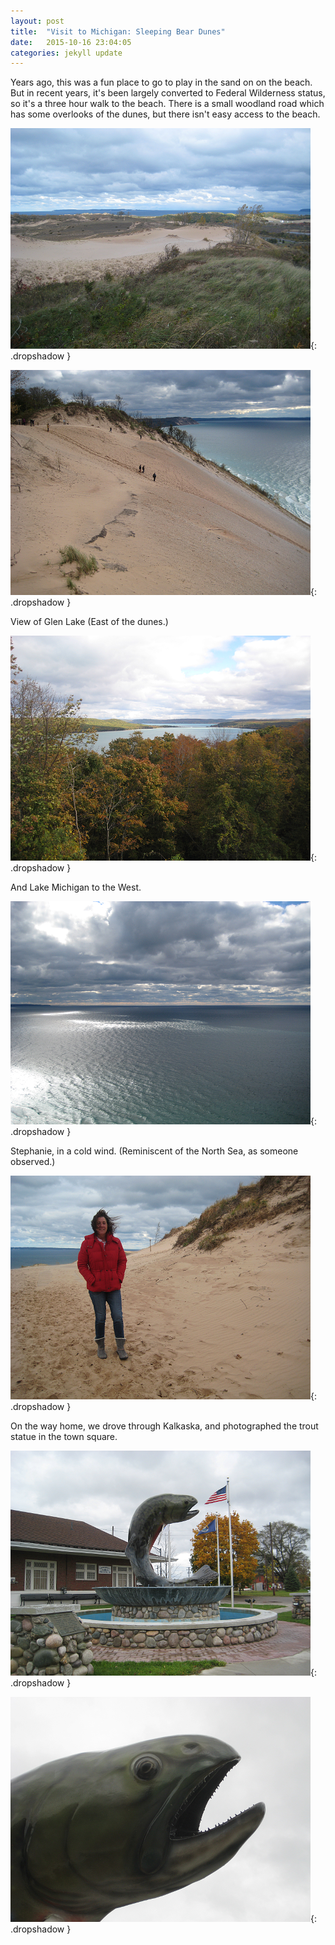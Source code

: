 ```yaml
---
layout: post
title:  "Visit to Michigan: Sleeping Bear Dunes"
date:   2015-10-16 23:04:05
categories: jekyll update
---
```

Years ago, this was a fun place to go to play in the sand on on the beach.  But in recent years, it's been largely converted to Federal Wilderness status, so it's a three hour walk to the beach.   There is a small woodland road which has some overlooks of the dunes, but there isn't easy access to the beach.

![Dunes](/images/2015-10-16_sleeping_bear_dunes/dunes1.png){: .dropshadow }  

![Dunes](/images/2015-10-16_sleeping_bear_dunes/dunes2.png){: .dropshadow }  

View of Glen Lake (East of the dunes.)

![Lake](/images/2015-10-16_sleeping_bear_dunes/lake_behind_dunes.png){: .dropshadow }  

And Lake Michigan to the West.

![Lake and clouds](/images/2015-10-16_sleeping_bear_dunes/lake_michigan.png){: .dropshadow }  

Stephanie, in a cold wind.  (Reminiscent of the North Sea, as someone observed.)

![Woman standing on the dunes in the wind](/images/2015-10-16_sleeping_bear_dunes/stephanie_on_dunes.png){: .dropshadow }  

On the way home, we drove through Kalkaska, and photographed the trout statue in the town square.

![Fish statue](/images/2015-10-16_sleeping_bear_dunes/kalkaska_fish1.png){: .dropshadow }  

![Details of fish statue](/images/2015-10-16_sleeping_bear_dunes/kalkaska_fish2.png){: .dropshadow }  

